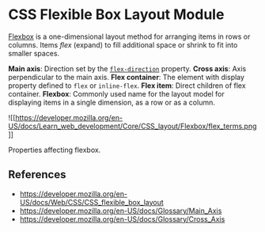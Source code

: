 # CSS Flexible Box Layout Module

[Flexbox](https://developer.mozilla.org/en-US/docs/Web/CSS/CSS_flexible_box_layout) is a one-dimensional layout method for arranging items in rows or columns. Items _flex_ (expand) to fill additional space or shrink to fit into smaller spaces. 

**Main axis**: Direction set by the [`flex-direction`](https://developer.mozilla.org/en-US/docs/Web/CSS/flex-direction) property.
**Cross axis**: Axis perpendicular to the main axis.
**Flex container**: The element with display property defined to `flex` or `inline-flex`.
**Flex item**: Direct children of flex container.
**Flexbox**: Commonly used name for the layout model for displaying items in a single dimension, as a row or as a column.

![[https://developer.mozilla.org/en-US/docs/Learn_web_development/Core/CSS_layout/Flexbox/flex_terms.png]]

Properties affecting flexbox.

## References

- https://developer.mozilla.org/en-US/docs/Web/CSS/CSS_flexible_box_layout
- https://developer.mozilla.org/en-US/docs/Glossary/Main_Axis
- https://developer.mozilla.org/en-US/docs/Glossary/Cross_Axis
